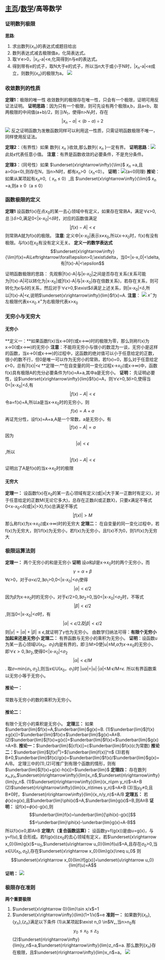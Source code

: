 <head>
    <script src="https://cdn.mathjax.org/mathjax/latest/MathJax.js?config=TeX-AMS-MML_HTMLorMML" type="text/javascript"></script>
    <script type="text/x-mathjax-config">
        MathJax.Hub.Config({
            tex2jax: {
            skipTags: ['script', 'noscript', 'style', 'textarea', 'pre'],
            inlineMath: [['$','$']]
            }
        });
    </script>
</head>

## [主页](../README.md)/[数学](./readme.md)/高等数学
### 证明数列极限
**思路**:
1. 求出数列{$x_n$}的表达式或题目给出
2. 数列表达式减去极限值a，化简表达式。
3. 取$\forall$e>0，|$x_n$-a|<e,化简得到n与e的表达式。
4. 得到带有e的式子，取N大于e的式子，所以当n大于或小于N时，|$x_n$-a|<e成立，则数列{$x_n$}的极限为a。
![](pic/Math1.png)

### 收敛数列的性质
**定理1**：极限的唯一性
收敛数列的极限存在唯一性，只会有一个极限，证明可用反证法证明。
**证明思路**：因为只有一个极限，则可先设有两个极限a,b，且a<b，取两极限的中间值(a+b)/2，则$\exists$$N_1$，使得n>$N_1$时，存在
$$|x_n-a|<(b-a)\div2$$
![](pic/Math2.png)
反之证明函数为发散函数同样可以利用这一性质，只需证明函数极限不唯一，同样使用反证法。

**定理2**：（有界性）如果 数列{ $x_n$ }收敛,那么数列{ $x_n$ }一定有界。
**证明思路**：![](pic/Math3.png)
此处$\epsilon$代表任意小值。
**注意**：有界是函数收敛的必要条件，不是充分条件。

**定理3**：（同号性）如果  $\underset{x\rightarrow\infty}{\lim}$ $x_n$ =a,且a>0(a<0),则存在N，当n>N时，都有$x_n$>0（$x_n$<0）。
**证明**：![](pic/Math4.png)(a<0同理)
**推论**：如果从某项起有$x_n$$\ge$0,（ $x_n$ $\le$ 0）,且        $\underset{x\rightarrow\infty}{\lim}$ $x_n$ =a,则a $\ge$ 0（a $\le$ 0）

### 函数极限的定义
**定理1**
设函数f(x)在点$x_0$的某一去心领域中有定义，如果存在常熟A，满足$\forall$$\epsilon$>0,总$\exists$$\delta$>0,满足0<|x-$x_0$|<$\delta$时，对应的函数值满足
$$|f(x)-A|<\epsilon$$
则常熟A就为f(x)的极限。
**注意**: 定义中|x-$x_0$|表示x$\neq$$x_0$,所以x$\rightarrow$$x_0$时，f(x)有没有极限。与f(x)在$x_0$有没有定义无关。
**定义一的数学表达式**
$$\underset{x\rightarrow\infty}{\lim}f(x)=A\Leftrightarrow\forall\epsilon>0,\exist\delta，当0<|x-x_0|<\delta,有|f(x)-A|<\epsilon$$

证明函数极限的思路：
先观察|f(x)-A|与|x-$x_0$|之间是否存在关系(关系可能为|f(x)-A|可以转化为|x-$x_0$|或|f(x)-A|与|x-$x_0$|存在倍数关系)，若存在关系，则可转化为$\epsilon$与$\delta$的关系，然后对于$\forall$$\epsilon$>0,$\exist$$\delta$满足上述关系，则|x-$x_0$|<$\delta$,所以|f(x)-A|<$\epsilon$,说明$\underset{x\rightarrow\infty}{lim}$f(x)=A.
**注意**：
![](pic/Math5.png)
$x^-$为左极限代表x<$x_0$
$x^+$为右极限代表x>$x_0$

### 无穷小与无穷大
#### 无穷小
**定义一：**如果函数f(x)当x$\rightarrow$0时(或x$\rightarrow$$\infty$)时的极限为零，那么则称f(x)为x$\rightarrow$0(或x$\rightarrow$$\infty$)的无穷小
**注意**：不能将无穷小与很小的数混为一谈，无穷小是这样的函数，当x$\rightarrow$0(或x$\rightarrow$$\infty$)的过程中，这函数的绝对值可以小于任意给定的正数，很小的数不行，但0是唯一可以作为无穷小的常熟，若f(x)=0，那么对于任意给定$\epsilon$>0，总有|f(x)|<$\epsilon$
**定理一:**在自变量的同一变化过程x$\rightarrow$$x_0$(或x$\rightarrow$$\infty$)中，函数f(x)具有极限A的充分必要条件为f(x)=A+a,其中a是无穷小。
**证明：**
先证明必要性，设$\underset{x\rightarrow\infty}{lim}$f(x)=A，则$\forall$$\epsilon$>0,$\exists$$\delta$>0,使得当0<|x-$x_0$|<$\delta$,有$$|f(x)-A|<\epsilon$$令a=f(x)+A,所以a是当x$\rightarrow$$x_0$时的无穷小，则$$f(x)=A+a$$
再证充分性，设f(x)=A+a,A是一个常数，a是无穷小，有$$|f(x)-A|=a$$
因为$$|a|<\epsilon$$,所以$$|f(x)-A|<\epsilon$$证明出了A是f(x)的当x$\rightarrow$$x_0$时的极限
#### 无穷大
**定理一：** 设函数f(x)在$x_0$的某一去心领域有定义(或|x|大于某一正数时有定义)，对于任意给定的正数M(无论它多大)，总存在正数$\delta$(或正数X)，只要x满足不等式0<x-$x_0$<$\delta$(或|x|>X),f(x)总满足不等式$$|f(x)|>M$$
那么称f(x)为x$\rightarrow$$x_0$(或x$\rightarrow$$\infty$)时的无穷大
**定理二：** 在自变量的同一变化过程中，若f(x)为无穷大，则1/f(x)为无穷小，若f(x)为无穷小，且f(x)不为0，则1/f(x)为无穷大

### 极限运算法则
**定理一：** 两个无穷小的和是无穷小
**证明** 设$\alpha$和$\beta$是x$\rightarrow$$x_0$时的两个无穷小，而$$\gamma=\alpha+\beta$$
$\forall$$\epsilon$>0，对于$\alpha$<$\epsilon$/2,$\exists$$\sigma_1$>0,0<|x-$x_0$|<$\sigma_1$使得$$|\alpha|<\epsilon/2$$
因为$\beta$为x$\rightarrow$$x_0$时的无穷小，对于$\epsilon$/2>0,$\exists$$\sigma_2$>0,当0<|x-$x_0$|<$\sigma_2$时，不等式$$|\beta|<\epsilon/2$$,则当0<|x-$x_0$|<$\sigma$时，有$$|\alpha|<\epsilon/2 及|\beta|<\epsilon/2$$则$|\gamma|=|\alpha|+|\beta|\le\epsilon$,就证明了$\gamma$也为无穷小。
由数学归纳法可得：**有限个无穷小加起来还是无穷小**
**定理二：** 有界函数与无穷小的乘积为无穷小。
**证明**：设函数u为某一去心领域U($x_0，\sigma_1$)内是有界的，即$\exists$M>0使|u|$\le$M,$\alpha$为$x\rightarrow$$x_0$的无穷小，即$\forall\epsilon>0$,$\exists\sigma_2$,使得0<|x-$x_0$|<$\sigma_2$ $$|\alpha|<\epsilon/M$$.
取$\sigma$=min{$\sigma_1,\sigma_2$},则当x$\in$U($x_0，\sigma_1$)时
|u$\alpha$|=|u|$\cdot$|$\alpha$|<M$\cdot$$\epsilon$/M=$\epsilon$.
所以有界函数乘以无穷小等于无穷小。
#### 推论一：
常数与无穷小的数的乘积为无穷小。
#### 推论二：
有限个无穷小的乘积是无穷小。
**定理三：**
如果$\underbar{lim}$f(x)=A,$\underbar{lim}$g(x)=B.
(1)$\underbar{lim}$[f(x)$\pm$g(x)]=$\underbar{lim}$f(x)$\pm$$\underbar{lim}$g(x)=A$\pm$B.
(2)$\underbar{lim}$[f(x)$\times$g(x)]=$\underbar{lim}$f(x)$\times$$\underbar{lim}$g(x)=A$\times$B.
**推论一：**$\underbar{lim}$[cf(x)]=c$\underbar{lim}$f(x)(c为常数)
**推论二：**$\underbar{lim}$[$f(x)^n$]=$[\underbar{lim}f(x)]^n$
(3)若有B$\neq$0,$\underbar{lim}$f(x)/g(x)=$\underbar{lim}$f(x)/$\underbar{lim}$g(x)=A/B。
定理三中的(1),(2)可推广到有限个函数的情形，则有
$\underbar{lim}$[f(x)+g(x)-h(x)]=$\underbar{lim}$
**定理四：**
存在数列$x_n$,$y_n$,$\underset{n\rightarrow\infty}{lim}x_n$,$\underset{n\rightarrow\infty}{lim}y_n$.
(1)$\underset{n\rightarrow\infty}{lim}(x_n\pm y_n)$=A+B
(2)$\underset{n\rightarrow\infty}{lim}(x_n\times y_n)$=A$\times$B
(3)当$y_0\neq$0,且B$\neq$0时，$\underset{n\rightarrow\infty}{lim}(x_n/y_n)$=A/B
**定理五：** 
若$\phi$(x)$\ge$g(x),且$\underbar{lim}\phi(x)$=A,$\underbar{lim}g(x)$=B,则A$\ge$B
**证明：**
设f(x)=$\phi$(x)-g(x),则$$\underbar{lim}f(x)=\underbar{lim}[\phi(x)-g(x)]$$
$$=\underbar{lim}\phi(x)-\underbar{lim}g(x)=A-B$$
所以f(x)$\ge$0,即A$\ge$B
**定理六（复合函数运算）：** 
设函数y=f(g(x))是由u=g(x)，与y=f(u),复合形成。若f(g(x))z$x_0$的去心领域有定义，若$\underset{x\rightarrow x_0}{lim}g(x)$=$u_0$,$\underset{u\rightarrow u_0}{lim}f(u)$=A,且存在$\sigma_0$>0,当x$\in$U($x_0,\sigma_0$),存在$\underset{x\rightarrow x_0}{lim}g(x)\neq u_0$
则$$\underset{x\rightarrow x_0}{lim}f[g(x)]=\underset{u\rightarrow u_0}{lim}f(u)=A$$
**证明：**
![](pic/Math6.png)

### 极限存在准则
**两个重要极限**
1. $\underset{x\rightarrow 0}{lim}\sin x/x$=1
2. $\underset{x\rightarrow\infty}{lim}(1+1/x)$=e
**准则一：**
如果数列{$x_n$},{$y_n$},{$z_n$}满足以下条件
(1)从某项起$\exist  n_0 \in$$N_+$,当n>$n_0$有
$$y_0 \le x_0 \le z_0$$
(2)$\underset{n\rightarrow\infty}{lim}y_n$=a,$\underset{n\rightarrow\infty}{lim}z_n$=a.
那么数列{$x_n$}存在极限，且$\underset{n\rightarrow\infty}{lim}x_n$=a。
![](pic/Math7.png)